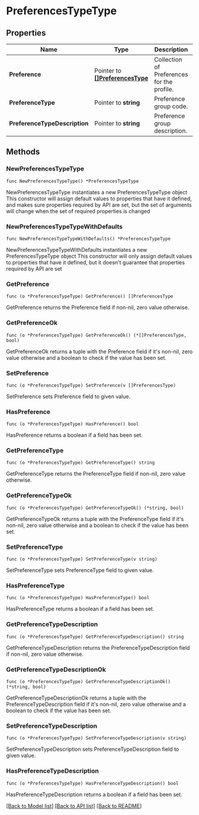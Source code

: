 # PreferencesTypeType

## Properties

Name | Type | Description | Notes
------------ | ------------- | ------------- | -------------
**Preference** | Pointer to [**[]PreferencesType**](PreferencesType.md) | Collection of Preferences for the profile. | [optional] 
**PreferenceType** | Pointer to **string** | Preference group code. | [optional] 
**PreferenceTypeDescription** | Pointer to **string** | Preference group description. | [optional] 

## Methods

### NewPreferencesTypeType

`func NewPreferencesTypeType() *PreferencesTypeType`

NewPreferencesTypeType instantiates a new PreferencesTypeType object
This constructor will assign default values to properties that have it defined,
and makes sure properties required by API are set, but the set of arguments
will change when the set of required properties is changed

### NewPreferencesTypeTypeWithDefaults

`func NewPreferencesTypeTypeWithDefaults() *PreferencesTypeType`

NewPreferencesTypeTypeWithDefaults instantiates a new PreferencesTypeType object
This constructor will only assign default values to properties that have it defined,
but it doesn't guarantee that properties required by API are set

### GetPreference

`func (o *PreferencesTypeType) GetPreference() []PreferencesType`

GetPreference returns the Preference field if non-nil, zero value otherwise.

### GetPreferenceOk

`func (o *PreferencesTypeType) GetPreferenceOk() (*[]PreferencesType, bool)`

GetPreferenceOk returns a tuple with the Preference field if it's non-nil, zero value otherwise
and a boolean to check if the value has been set.

### SetPreference

`func (o *PreferencesTypeType) SetPreference(v []PreferencesType)`

SetPreference sets Preference field to given value.

### HasPreference

`func (o *PreferencesTypeType) HasPreference() bool`

HasPreference returns a boolean if a field has been set.

### GetPreferenceType

`func (o *PreferencesTypeType) GetPreferenceType() string`

GetPreferenceType returns the PreferenceType field if non-nil, zero value otherwise.

### GetPreferenceTypeOk

`func (o *PreferencesTypeType) GetPreferenceTypeOk() (*string, bool)`

GetPreferenceTypeOk returns a tuple with the PreferenceType field if it's non-nil, zero value otherwise
and a boolean to check if the value has been set.

### SetPreferenceType

`func (o *PreferencesTypeType) SetPreferenceType(v string)`

SetPreferenceType sets PreferenceType field to given value.

### HasPreferenceType

`func (o *PreferencesTypeType) HasPreferenceType() bool`

HasPreferenceType returns a boolean if a field has been set.

### GetPreferenceTypeDescription

`func (o *PreferencesTypeType) GetPreferenceTypeDescription() string`

GetPreferenceTypeDescription returns the PreferenceTypeDescription field if non-nil, zero value otherwise.

### GetPreferenceTypeDescriptionOk

`func (o *PreferencesTypeType) GetPreferenceTypeDescriptionOk() (*string, bool)`

GetPreferenceTypeDescriptionOk returns a tuple with the PreferenceTypeDescription field if it's non-nil, zero value otherwise
and a boolean to check if the value has been set.

### SetPreferenceTypeDescription

`func (o *PreferencesTypeType) SetPreferenceTypeDescription(v string)`

SetPreferenceTypeDescription sets PreferenceTypeDescription field to given value.

### HasPreferenceTypeDescription

`func (o *PreferencesTypeType) HasPreferenceTypeDescription() bool`

HasPreferenceTypeDescription returns a boolean if a field has been set.


[[Back to Model list]](../README.md#documentation-for-models) [[Back to API list]](../README.md#documentation-for-api-endpoints) [[Back to README]](../README.md)



